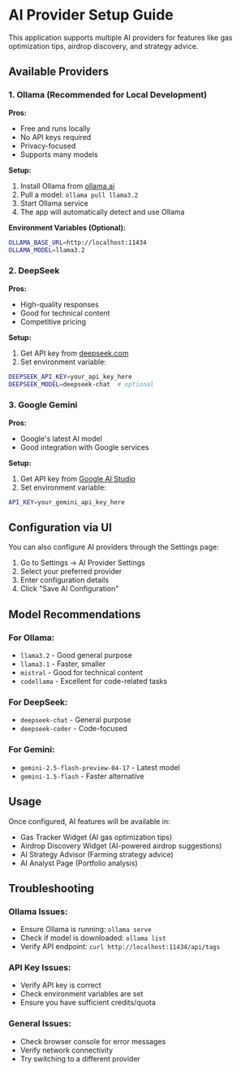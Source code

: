 # AI Provider Setup Guide

This application supports multiple AI providers for features like gas optimization tips, airdrop discovery, and strategy advice.

## Available Providers

### 1. Ollama (Recommended for Local Development)

**Pros:**
- Free and runs locally
- No API keys required
- Privacy-focused
- Supports many models

**Setup:**
1. Install Ollama from [ollama.ai](https://ollama.ai)
2. Pull a model: `ollama pull llama3.2`
3. Start Ollama service
4. The app will automatically detect and use Ollama

**Environment Variables (Optional):**
```bash
OLLAMA_BASE_URL=http://localhost:11434
OLLAMA_MODEL=llama3.2
```

### 2. DeepSeek

**Pros:**
- High-quality responses
- Good for technical content
- Competitive pricing

**Setup:**
1. Get API key from [deepseek.com](https://deepseek.com)
2. Set environment variable:
```bash
DEEPSEEK_API_KEY=your_api_key_here
DEEPSEEK_MODEL=deepseek-chat  # optional
```

### 3. Google Gemini

**Pros:**
- Google's latest AI model
- Good integration with Google services

**Setup:**
1. Get API key from [Google AI Studio](https://makersuite.google.com/app/apikey)
2. Set environment variable:
```bash
API_KEY=your_gemini_api_key_here
```

## Configuration via UI

You can also configure AI providers through the Settings page:

1. Go to Settings → AI Provider Settings
2. Select your preferred provider
3. Enter configuration details
4. Click "Save AI Configuration"

## Model Recommendations

### For Ollama:
- `llama3.2` - Good general purpose
- `llama3.1` - Faster, smaller
- `mistral` - Good for technical content
- `codellama` - Excellent for code-related tasks

### For DeepSeek:
- `deepseek-chat` - General purpose
- `deepseek-coder` - Code-focused

### For Gemini:
- `gemini-2.5-flash-preview-04-17` - Latest model
- `gemini-1.5-flash` - Faster alternative

## Usage

Once configured, AI features will be available in:
- Gas Tracker Widget (AI gas optimization tips)
- Airdrop Discovery Widget (AI-powered airdrop suggestions)
- AI Strategy Advisor (Farming strategy advice)
- AI Analyst Page (Portfolio analysis)

## Troubleshooting

### Ollama Issues:
- Ensure Ollama is running: `ollama serve`
- Check if model is downloaded: `ollama list`
- Verify API endpoint: `curl http://localhost:11434/api/tags`

### API Key Issues:
- Verify API key is correct
- Check environment variables are set
- Ensure you have sufficient credits/quota

### General Issues:
- Check browser console for error messages
- Verify network connectivity
- Try switching to a different provider 